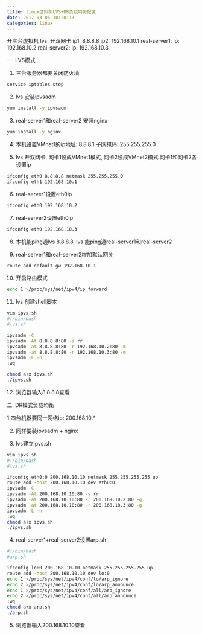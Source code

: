 ```yaml
---
title: linux虚拟机LVS+DR负载均衡配置
date: 2017-03-05 10:20:13
categories: linux
---
```

开三台虚拟机
lvs: 开双网卡 ip1: 8.8.8.8 ip2: 192.168.10.1
real-server1: ip: 192.168.10.2
real-server2: ip: 192.168.10.3

一. LVS模式

1. 三台服务器都要关闭防火墙
```bash
service iptables stop
```
2. lvs 安装ipvsadm
```bash
yum install -y ipvsadm
```
3. real-server1和real-server2 安装nginx
```bash
yum install -y nginx
```

4. 本机设置VMnet1的ip地址: 8.8.8.1 子网掩码: 255.255.255.0

5. lvs 开双网卡, 网卡1设成VMnet1模式, 网卡2设成VMnet2模式
网卡1和网卡2各设置ip
```bash
ifconfig eth0 8.8.8.8 netmask 255.255.255.0
ifconfig eth1 192.168.10.1
```
6. real-server1设置eth0ip
```bash
ifconfig eth0 192.168.10.2
```
7. real-server2设置eth0ip
```bash
ifconfig eth0 192.168.10.3
```

8. 本机能ping通lvs 8.8.8.8, lvs 能ping通real-server1和real-server2

9. real-server1和real-server2增加默认网关
```bash
route add default gw 192.168.10.1
```

10. 开启路由模式
```bash
echo 1 >/proc/sys/net/ipv4/ip_forward
```

11. lvs 创建shell脚本
```bash
vim ipvs.sh
#!/bin/bash
#lvs.sh

ipvsadm -C
ipvsadm -At 8.8.8.8:80 -s rr
ipvsadm -at 8.8.8.8:80 -r 192.168.10.2:80 -m
ipvsadm -at 8.8.8.8:80 -r 192.168.10.3:80 -m
ipvsadm -L -n
:wq

chmod a+x ipvs.sh
./ipvs.sh
```

12. 浏览器输入8.8.8.8查看

二. DR模式负载均衡

1.四台机器要同一网络ip: 200.168.10.*

2. 同样要装ipvsadm + nginx

3. lvs建立ipvs.sh
```bash
vim ipvs.sh
#!/bin/bash
#lvs.sh

ifconfig eth0:0 200.168.10.10 netmask 255.255.255.255 up
route add -host 200.168.10.10 dev eth0:0
ipvsadm -C
ipvsadm -At 200.168.10.10:80 -s rr
ipvsadm -at 200.168.10.10:80 -r 200.168.10.2:80 -g
ipvsadm -at 200.168.10.10:80 -r 200.168.10.3:80 -g
ipvsadm -L -n
:wq
chmod a+x ipvs.sh
./ipvs.sh
```

4. real-server1+real-server2设置arp.sh
```bash
#!/bin/bash
#arp.sh

ifconfig lo:0 200.168.10.10 netmask 255.255.255.255 up
route add -host 200.168.10.10 dev lo:0
echo 1 >/proc/sys/net/ipv4/conf/lo/arp_ignore
echo 2 >/proc/sys/net/ipv4/conf/lo/arp_announce
echo 1 >/proc/sys/net/ipv4/conf/all/arp_ignore
echo 2 >/proc/sys/net/ipv4/conf/all/arp_announce
:wq
chmod a+x arp.sh
./arp.sh
```
5. 浏览器输入200.168.10.10查看